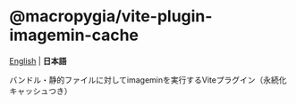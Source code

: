 # @macropygia/vite-plugin-imagemin-cache

[English](README.md) | **日本語**

バンドル・静的ファイルに対してimageminを実行するViteプラグイン（永続化キャッシュつき）
